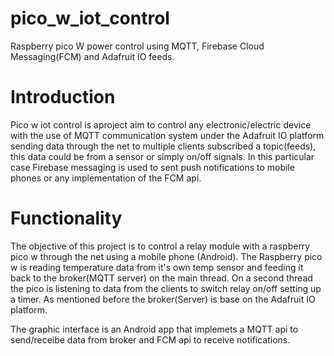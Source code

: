 # pico_w_iot_control
Raspberry pico W power control using MQTT, Firebase Cloud Messaging(FCM) and Adafruit IO feeds. 

# Introduction
Pico w iot control is aproject aim to control any electronic/electric device with the use of MQTT communication system under the Adafruit IO platform sending data through the net to multiple clients subscribed a topic(feeds), this data could be from a sensor or simply on/off signals. In this particular case Firebase messaging is used to sent push notifications to mobile phones or any implementation of the FCM api.

# Functionality 
The objective of this project is to control a relay module with a raspberry pico w through the net using a mobile phone (Android). The Raspberry pico w is reading temperature data from it's own temp sensor and feeding it back to the broker(MQTT server) on the main thread. On a second thread the pico is listening to data from the clients to switch relay on/off setting up a timer. As mentioned before the broker(Server) is base on the Adafruit IO platform.

The graphic interface is an Android app that implemets a MQTT api to send/receibe data from broker and FCM api to receive notifications.
